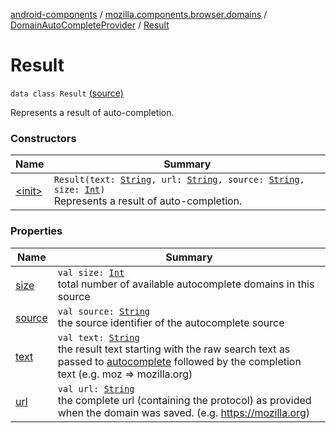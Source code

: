 [android-components](../../../index.md) / [mozilla.components.browser.domains](../../index.md) / [DomainAutoCompleteProvider](../index.md) / [Result](./index.md)

# Result

`data class Result` [(source)](https://github.com/mozilla-mobile/android-components/blob/master/components/browser/domains/src/main/java/mozilla/components/browser/domains/DomainAutoCompleteProvider.kt#L38)

Represents a result of auto-completion.

### Constructors

| Name | Summary |
|---|---|
| [&lt;init&gt;](-init-.md) | `Result(text: `[`String`](https://kotlinlang.org/api/latest/jvm/stdlib/kotlin/-string/index.html)`, url: `[`String`](https://kotlinlang.org/api/latest/jvm/stdlib/kotlin/-string/index.html)`, source: `[`String`](https://kotlinlang.org/api/latest/jvm/stdlib/kotlin/-string/index.html)`, size: `[`Int`](https://kotlinlang.org/api/latest/jvm/stdlib/kotlin/-int/index.html)`)`<br>Represents a result of auto-completion. |

### Properties

| Name | Summary |
|---|---|
| [size](size.md) | `val size: `[`Int`](https://kotlinlang.org/api/latest/jvm/stdlib/kotlin/-int/index.html)<br>total number of available autocomplete domains in this source |
| [source](source.md) | `val source: `[`String`](https://kotlinlang.org/api/latest/jvm/stdlib/kotlin/-string/index.html)<br>the source identifier of the autocomplete source |
| [text](text.md) | `val text: `[`String`](https://kotlinlang.org/api/latest/jvm/stdlib/kotlin/-string/index.html)<br>the result text starting with the raw search text as passed to [autocomplete](../autocomplete.md) followed by the completion text (e.g. moz =&gt; mozilla.org) |
| [url](url.md) | `val url: `[`String`](https://kotlinlang.org/api/latest/jvm/stdlib/kotlin/-string/index.html)<br>the complete url (containing the protocol) as provided when the domain was saved. (e.g. https://mozilla.org) |
